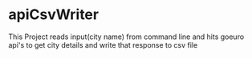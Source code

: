 # apiCsvWriter
This Project reads input(city name) from command line and hits goeuro api's to get city details and write that response to csv file
